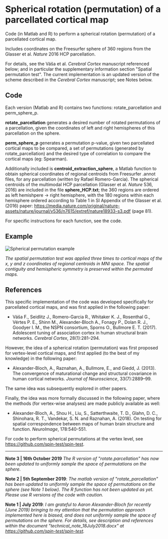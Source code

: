 # Spherical rotation (permutation) of a parcellated cortical map

Code (in Matlab and R) to perform a spherical rotation (permutation) of a parcellated cortical map.

Includes coordinates on the Freesurfer sphere of 360 regions from the Glasser et al. *Nature* 2016 HCP parcellation.

For details, see the Váša et al. *Cerebral Cortex* manuscript referenced below; and in particular the supplementary information section "Spatial permutation test". The current implementation is an updated version of the scheme described in the *Cerebral Cortex* manuscript; see Notes below.

## Code

Each version (Matlab and R) contains two functions: rotate_parcellation and perm_sphere_p. 

**rotate_parcellation** generates a desired number of rotated permutations of a parcellation, given the coordinates of left and right hemispheres of this parcellation on the sphere.

**perm_sphere_p** generates a permutation p-value, given two parcellated cortical maps to be compared, a set of permutations (generated by rotate_parcellation) and the desired type of correlation to compare the cortical maps (eg: Spearman).

Additionally included is **centroid_extraction_sphere**, a Matlab function to obtain spherical coordinates of regional centroids from Freesurfer .annot files, for any parcellation (written by Rafael Romero-Garcia). The spherical centroids of the multimodal HCP parcellation (Glasser et al. *Nature* 536, 2016) are included in the file **sphere_HCP.txt**; the 360 regions are ordered as left hemishpere -> right hemisphere, with the 180 regions within each hemisphere ordered according to Table 1 in SI Appendix of the Glasser et al. (2016) paper: https://media.nature.com/original/nature-assets/nature/journal/v536/n7615/extref/nature18933-s3.pdf (page 81).

For specific instructions for each function, see the code.

## Example

![Spherical permutation example](/spherical_permutation_example.png)

*The spatial permutation test was applied three times to cortical maps of the x, y and z coordinates of regional centroids in MNI space. The spatial contiguity and hemispheric symmetry is preserved within the permuted maps.*

## References

This specific implementation of the code was developed specifically for parcellated cortical maps, and was first applied in the following paper:

  * Váša F., Seidlitz J., Romero-Garcia R., Whitaker K. J., Rosenthal G., Vértes P. E., Shinn M., Alexander-Bloch A., Fonagy P., Dolan R. J., Goodyer I. M., the NSPN consortium, Sporns O., Bullmore E. T. (2017). Adolescent tuning of association cortex in human structural brain networks. *Cerebral Cortex*, 28(1):281–294.

However, the idea of a spherical rotation (permutation) was first proposed for vertex-level cortical maps, and first applied (to the best of my knowledge) in the following paper:

  * Alexander-Bloch, A., Raznahan, A., Bullmore, E., and Giedd, J. (2013). The convergence of maturational change and structural covariance in human cortical networks. *Journal of Neuroscience*, 33(7):2889–99.

The same idea was subsequently explored in other papers.

Finally, the idea was more formally discussed in the following paper, where the methods (for vertex-wise analyses) are made publicly available as well: 

  * Alexander-Bloch, A., Shou H., Liu, S., Satterthwaite, T. D., Glahn, D. C., Shinohara, R. T., Vandekar, S. N. and Raznahan, A. (2018). On testing for spatial correspondence between maps of human brain structure and function. *NeuroImage*, 178:540-551.
  
For code to perform spherical permutations at the vertex level, see https://github.com/spin-test/spin-test.

---

**Note 3 | 16th October 2019** *The R version of "rotate.parcellation" has now been updated to uniformly sample the space of permutations on the sphere.*

**Note 2 | 5th September 2019**: *The matlab version of "rotate_parcellation" has been updated to uniformly sample the space of permutations on the sphere (see Note 1 below). The R function has not been updated as yet. Please use R versions of the code with caution.*

**Note 1 | July 2019**: *I am grateful to Aaron Alexander-Bloch for recently (June 2019) bringing to my attention that the permutation approach implemented here is biased, and does not uniformly sample the space of permutations on the sphere. For details, see description and references within the document "technical_note_18July2018.docx" at https://github.com/spin-test/spin-test.*
